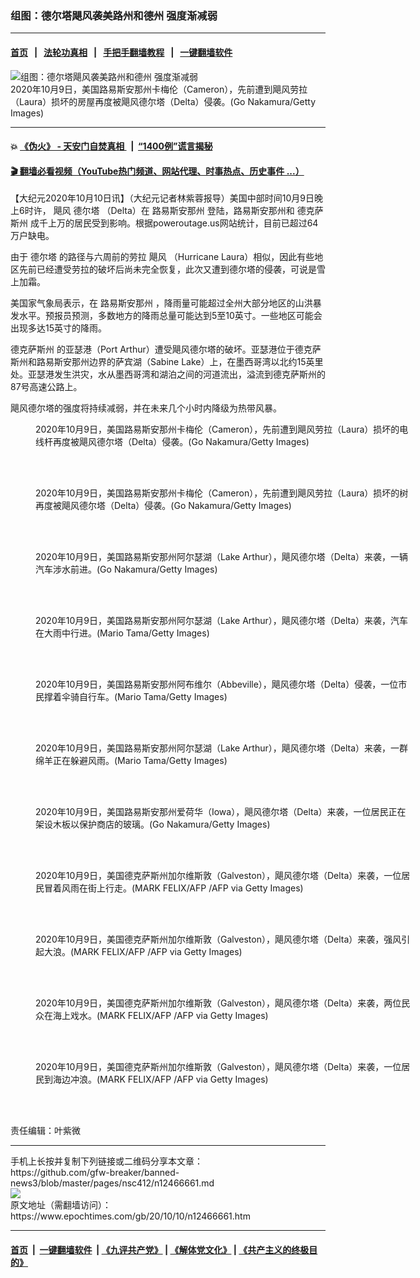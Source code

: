 ### 组图：德尔塔飓风袭美路州和德州 强度渐减弱
------------------------

#### [首页](https://github.com/gfw-breaker/banned-news3/blob/master/README.md) &nbsp;&nbsp;|&nbsp;&nbsp; [法轮功真相](https://github.com/begood0513/basic/blob/master/README.md)  &nbsp;&nbsp;|&nbsp;&nbsp; [手把手翻墙教程](https://github.com/gfw-breaker/guides/wiki)  &nbsp;&nbsp;|&nbsp;&nbsp; [一键翻墙软件](https://github.com/gfw-breaker/nogfw/blob/master/README.md)  



<div><img alt="组图：德尔塔飓风袭美路州和德州 强度渐减弱" class="attachment-djy_600_400 size-djy_600_400 wp-post-image" src="https://i.epochtimes.com/assets/uploads/2020/10/GettyImages-1228980553-600x400.jpg"/>
<div class="caption">
 2020年10月9日，美国路易斯安那州卡梅伦（Cameron），先前遭到飓风劳拉（Laura）损坏的房屋再度被飓风德尔塔（Delta）侵袭。(Go Nakamura/Getty Images)
</div></div><hr/>

#### 💥 [《伪火》 - 天安门自焚真相 ](http://158.247.195.190:10000/videos/blog/weihuo.html)&nbsp; |&nbsp; [“1400例”谎言揭秘  ](http://158.247.195.190:10000/videos/blog/jiexi1400.html)

#### [ 🎬  翻墙必看视频（YouTube热门频道、网站代理、时事热点、历史事件 ...）](https://github.com/gfw-breaker/links/blob/master/banned.md)

<div><p>
 【大纪元2020年10月10日讯】（大纪元记者林紫蓉报导）美国中部时间10月9日晚上6时许，
 <ok href="https://www.epochtimes.com/gb/tag/%E9%A3%93%E9%A3%8E.html">
  飓风
 </ok>
 <ok href="https://www.epochtimes.com/gb/tag/%E5%BE%B7%E5%B0%94%E5%A1%94.html">
  德尔塔
 </ok>
 （Delta）在
 <ok href="https://www.epochtimes.com/gb/tag/%E8%B7%AF%E6%98%93%E6%96%AF%E5%AE%89%E9%82%A3%E5%B7%9E.html">
  路易斯安那州
 </ok>
 登陆，路易斯安那州和
 <ok href="https://www.epochtimes.com/gb/tag/%E5%BE%B7%E5%85%8B%E8%90%A8%E6%96%AF%E5%B7%9E.html">
  德克萨斯州
 </ok>
 成千上万的居民受到影响。根据poweroutage.us网站统计，目前已超过64万户缺电。
</p>
<p>
 由于
 <ok href="https://www.epochtimes.com/gb/tag/%E5%BE%B7%E5%B0%94%E5%A1%94.html">
  德尔塔
 </ok>
 的路径与六周前的劳拉
 <ok href="https://www.epochtimes.com/gb/tag/%E9%A3%93%E9%A3%8E.html">
  飓风
 </ok>
 （Hurricane Laura）相似，因此有些地区先前已经遭受劳拉的破坏后尚未完全恢复，此次又遭到德尔塔的侵袭，可说是雪上加霜。
</p>
<p>
 美国家气象局表示，在
 <ok href="https://www.epochtimes.com/gb/tag/%E8%B7%AF%E6%98%93%E6%96%AF%E5%AE%89%E9%82%A3%E5%B7%9E.html">
  路易斯安那州
 </ok>
 ，降雨量可能超过全州大部分地区的山洪暴发水平。预报员预测，多数地方的降雨总量可能达到5至10英寸。一些地区可能会出现多达15英寸的降雨。
</p>
<p>
 <ok href="https://www.epochtimes.com/gb/tag/%E5%BE%B7%E5%85%8B%E8%90%A8%E6%96%AF%E5%B7%9E.html">
  德克萨斯州
 </ok>
 的亚瑟港（Port Arthur）遭受飓风德尔塔的破坏。亚瑟港位于德克萨斯州和路易斯安那州边界的萨宾湖（Sabine Lake）上，在墨西哥湾以北约15英里处。亚瑟港发生洪灾，水从墨西哥湾和湖泊之间的河道流出，溢流到德克萨斯州的87号高速公路上。
</p>
<p>
 飓风德尔塔的强度将持续减弱，并在未来几个小时内降级为热带风暴。
</p>
<figure class="wp-caption aligncenter" id="attachment_12466668" style="width: 600px">
 <ok href="https://i.epochtimes.com/assets/uploads/2020/10/GettyImages-1228980801.jpg">
  <img alt="" class="size-large wp-image-12466668" src="https://i.epochtimes.com/assets/uploads/2020/10/GettyImages-1228980801-600x400.jpg"/>
 </ok>
 <br/><figcaption class="wp-caption-text">
  2020年10月9日，美国路易斯安那州卡梅伦（Cameron），先前遭到飓风劳拉（Laura）损坏的电线杆再度被飓风德尔塔（Delta）侵袭。(Go Nakamura/Getty Images)
 </figcaption><br/>
</figure><br/>
<figure class="wp-caption aligncenter" id="attachment_12466669" style="width: 600px">
 <ok href="https://i.epochtimes.com/assets/uploads/2020/10/GettyImages-1228980995.jpg">
  <img alt="" class="size-large wp-image-12466669" src="https://i.epochtimes.com/assets/uploads/2020/10/GettyImages-1228980995-600x400.jpg"/>
 </ok>
 <br/><figcaption class="wp-caption-text">
  2020年10月9日，美国路易斯安那州卡梅伦（Cameron），先前遭到飓风劳拉（Laura）损坏的树再度被飓风德尔塔（Delta）侵袭。(Go Nakamura/Getty Images)
 </figcaption><br/>
</figure><br/>
<figure class="wp-caption aligncenter" id="attachment_12466671" style="width: 600px">
 <ok href="https://i.epochtimes.com/assets/uploads/2020/10/GettyImages-1228983571.jpg">
  <img alt="" class="size-large wp-image-12466671" src="https://i.epochtimes.com/assets/uploads/2020/10/GettyImages-1228983571-600x400.jpg"/>
 </ok>
 <br/><figcaption class="wp-caption-text">
  2020年10月9日，美国路易斯安那州阿尔瑟湖（Lake Arthur），飓风德尔塔（Delta）来袭，一辆汽车涉水前进。(Go Nakamura/Getty Images)
 </figcaption><br/>
</figure><br/>
<figure class="wp-caption aligncenter" id="attachment_12466674" style="width: 600px">
 <ok href="https://i.epochtimes.com/assets/uploads/2020/10/GettyImages-1279375676.jpg">
  <img alt="" class="size-large wp-image-12466674" src="https://i.epochtimes.com/assets/uploads/2020/10/GettyImages-1279375676-600x400.jpg"/>
 </ok>
 <br/><figcaption class="wp-caption-text">
  2020年10月9日，美国路易斯安那州阿尔瑟湖（Lake Arthur），飓风德尔塔（Delta）来袭，汽车在大雨中行进。(Mario Tama/Getty Images)
 </figcaption><br/>
</figure><br/>
<figure class="wp-caption aligncenter" id="attachment_12466675" style="width: 600px">
 <ok href="https://i.epochtimes.com/assets/uploads/2020/10/GettyImages-1279391928.jpg">
  <img alt="" class="size-large wp-image-12466675" src="https://i.epochtimes.com/assets/uploads/2020/10/GettyImages-1279391928-600x375.jpg"/>
 </ok>
 <br/><figcaption class="wp-caption-text">
  2020年10月9日，美国路易斯安那州阿布维尔（Abbeville），飓风德尔塔（Delta）侵袭，一位市民撑着伞骑自行车。(Mario Tama/Getty Images)
 </figcaption><br/>
</figure><br/>
<figure class="wp-caption aligncenter" id="attachment_12466676" style="width: 600px">
 <ok href="https://i.epochtimes.com/assets/uploads/2020/10/GettyImages-1279403706.jpg">
  <img alt="" class="size-large wp-image-12466676" src="https://i.epochtimes.com/assets/uploads/2020/10/GettyImages-1279403706-600x387.jpg"/>
 </ok>
 <br/><figcaption class="wp-caption-text">
  2020年10月9日，美国路易斯安那州阿尔瑟湖（Lake Arthur），飓风德尔塔（Delta）来袭，一群绵羊正在躲避风雨。(Mario Tama/Getty Images)
 </figcaption><br/>
</figure><br/>
<figure class="wp-caption aligncenter" id="attachment_12466680" style="width: 600px">
 <ok href="https://i.epochtimes.com/assets/uploads/2020/10/GettyImages-1228980389.jpg">
  <img alt="" class="size-large wp-image-12466680" src="https://i.epochtimes.com/assets/uploads/2020/10/GettyImages-1228980389-600x400.jpg"/>
 </ok>
 <br/><figcaption class="wp-caption-text">
  2020年10月9日，美国路易斯安那州爱荷华（Iowa），飓风德尔塔（Delta）来袭，一位居民正在架设木板以保护商店的玻璃。(Go Nakamura/Getty Images)
 </figcaption><br/>
</figure><br/>
<figure class="wp-caption aligncenter" id="attachment_12466681" style="width: 600px">
 <ok href="https://i.epochtimes.com/assets/uploads/2020/10/GettyImages-1228983466.jpg">
  <img alt="" class="size-large wp-image-12466681" src="https://i.epochtimes.com/assets/uploads/2020/10/GettyImages-1228983466-600x400.jpg"/>
 </ok>
 <br/><figcaption class="wp-caption-text">
  2020年10月9日，美国德克萨斯州加尔维斯敦（Galveston），飓风德尔塔（Delta）来袭，一位居民冒着风雨在街上行走。(MARK FELIX/AFP /AFP via Getty Images)
 </figcaption><br/>
</figure><br/>
<figure class="wp-caption aligncenter" id="attachment_12466683" style="width: 600px">
 <ok href="https://i.epochtimes.com/assets/uploads/2020/10/GettyImages-1228983074.jpg">
  <img alt="" class="size-large wp-image-12466683" src="https://i.epochtimes.com/assets/uploads/2020/10/GettyImages-1228983074-600x401.jpg"/>
 </ok>
 <br/><figcaption class="wp-caption-text">
  2020年10月9日，美国德克萨斯州加尔维斯敦（Galveston），飓风德尔塔（Delta）来袭，强风引起大浪。(MARK FELIX/AFP /AFP via Getty Images)
 </figcaption><br/>
</figure><br/>
<figure class="wp-caption aligncenter" id="attachment_12466688" style="width: 600px">
 <ok href="https://i.epochtimes.com/assets/uploads/2020/10/GettyImages-1228983496.jpg">
  <img alt="" class="size-large wp-image-12466688" src="https://i.epochtimes.com/assets/uploads/2020/10/GettyImages-1228983496-600x400.jpg"/>
 </ok>
 <br/><figcaption class="wp-caption-text">
  2020年10月9日，美国德克萨斯州加尔维斯敦（Galveston），飓风德尔塔（Delta）来袭，两位民众在海上戏水。(MARK FELIX/AFP /AFP via Getty Images)
 </figcaption><br/>
</figure><br/>
<figure class="wp-caption aligncenter" id="attachment_12466689" style="width: 600px">
 <ok href="https://i.epochtimes.com/assets/uploads/2020/10/GettyImages-1228983538.jpg">
  <img alt="" class="size-large wp-image-12466689" src="https://i.epochtimes.com/assets/uploads/2020/10/GettyImages-1228983538-600x400.jpg"/>
 </ok>
 <br/><figcaption class="wp-caption-text">
  2020年10月9日，美国德克萨斯州加尔维斯敦（Galveston），飓风德尔塔（Delta）来袭，一位居民到海边冲浪。(MARK FELIX/AFP /AFP via Getty Images)
 </figcaption><br/>
</figure><br/>
<p>
 责任编辑：叶紫微
</p>
</div>
<hr/>
手机上长按并复制下列链接或二维码分享本文章：<br/>
https://github.com/gfw-breaker/banned-news3/blob/master/pages/nsc412/n12466661.md <br/>
<a href='https://github.com/gfw-breaker/banned-news3/blob/master/pages/nsc412/n12466661.md'><img src='https://github.com/gfw-breaker/banned-news3/blob/master/pages/nsc412/n12466661.md.png'/></a> <br/>
原文地址（需翻墙访问）：https://www.epochtimes.com/gb/20/10/10/n12466661.htm


------------------------
#### [首页](https://github.com/gfw-breaker/banned-news3/blob/master/README.md) &nbsp;|&nbsp; [一键翻墙软件](https://github.com/gfw-breaker/nogfw/blob/master/README.md) &nbsp;| [《九评共产党》](https://github.com/gfw-breaker/9ping.md/blob/master/README.md#九评之一评共产党是什么) | [《解体党文化》](https://github.com/gfw-breaker/jtdwh.md/blob/master/README.md) | [《共产主义的终极目的》](https://github.com/gfw-breaker/gczydzjmd.md/blob/master/README.md)


<img src='http://gfw-breaker.win/banned-news3/pages/nsc412/n12466661.md' width='0px' height='0px'/>